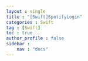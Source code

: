 ```yaml
---
layout : single
title : "[Swift]SpotifyLogin"
categories : Swift
tag : [Swift]
toc : true
author_profile : false
sidebar :
    nav : "docs"
---
```

